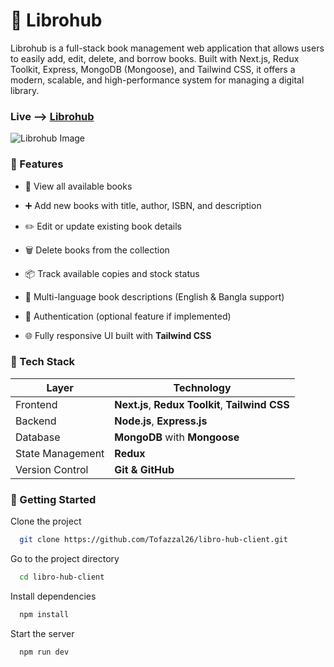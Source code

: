 
# 📙 Librohub

Librohub is a full-stack book management web application that allows users to easily add, edit, delete, and borrow books.
Built with Next.js, Redux Toolkit, Express, MongoDB (Mongoose), and Tailwind CSS, it offers a modern, scalable, and high-performance system for managing a digital library.

### Live --> [Librohub](https://libro-hub-client.vercel.app)



![Librohub Image](https://i.ibb.co.co/nNDTbJ5X/librohub.png)


### 🚀 Features

- 📖 View all available books  

- ➕ Add new books with title, author, ISBN, and description  

- ✏️ Edit or update existing book details  

- 🗑️ Delete books from the collection  

- 📦 Track available copies and stock status  

- 💬 Multi-language book descriptions (English & Bangla support)  

- 🔐 Authentication (optional feature if implemented)  

- 🌐 Fully responsive UI built with **Tailwind CSS**

### 🧩 Tech Stack

| Layer | Technology |
|-------|-------------|
| Frontend | **Next.js**, **Redux Toolkit**, **Tailwind CSS** |
| Backend | **Node.js**, **Express.js** |
| Database | **MongoDB** with **Mongoose** |
| State Management | **Redux** |
| Version Control | **Git & GitHub** |





### 🚀 Getting Started

Clone the project

```bash
  git clone https://github.com/Tofazzal26/libro-hub-client.git
```

Go to the project directory

```bash
  cd libro-hub-client
```

Install dependencies

```bash
  npm install
```

Start the server

```bash
  npm run dev
```

